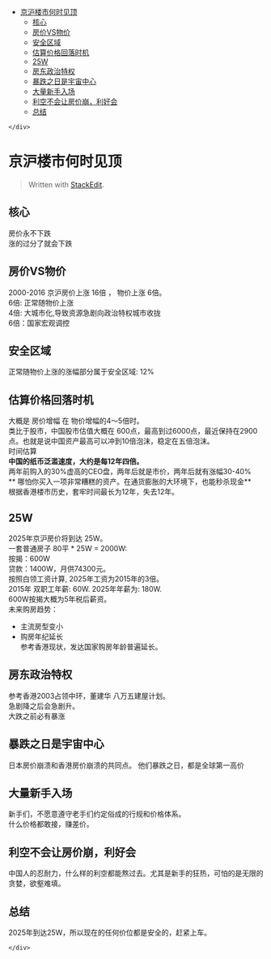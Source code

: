 <!DOCTYPE html>
<html>

<head>
  <meta charset="utf-8">
  <meta name="viewport" content="width=device-width, initial-scale=1.0">
  <title>京沪楼市何时见顶</title>
  <link rel="stylesheet" href="https://stackedit.io/style.css" />
</head>

<body class="stackedit">
  <div class="stackedit__left">
    <div class="stackedit__toc">
      
<ul>
<li><a href="#京沪楼市何时见顶">京沪楼市何时见顶</a>
<ul>
<li><a href="#核心">核心</a></li>
<li><a href="#房价vs物价">房价VS物价</a></li>
<li><a href="#安全区域">安全区域</a></li>
<li><a href="#估算价格回落时机">估算价格回落时机</a></li>
<li><a href="#w">25W</a></li>
<li><a href="#房东政治特权">房东政治特权</a></li>
<li><a href="#暴跌之日是宇宙中心">暴跌之日是宇宙中心</a></li>
<li><a href="#大量新手入场">大量新手入场</a></li>
<li><a href="#利空不会让房价崩，利好会">利空不会让房价崩，利好会</a></li>
<li><a href="#总结">总结</a></li>
</ul>
</li>
</ul>

    </div>
  </div>
  <div class="stackedit__right">
    <div class="stackedit__html">
      <h1 id="京沪楼市何时见顶">京沪楼市何时见顶</h1>
<blockquote>
<p>Written with <a href="https://stackedit.io/">StackEdit</a>.</p>
</blockquote>
<h2 id="核心">核心</h2>
<p>房价永不下跌<br>
涨的过分了就会下跌</p>
<h2 id="房价vs物价">房价VS物价</h2>
<p>2000-2016 京沪房价上涨 16倍 ， 物价上涨 6倍。<br>
6倍: 正常随物价上涨<br>
4倍: 大城市化,导致资源急剧向政治特权城市收拢<br>
6倍：国家宏观调控</p>
<h2 id="安全区域">安全区域</h2>
<p>正常随物价上涨的涨幅部分属于安全区域: 12%</p>
<h2 id="估算价格回落时机">估算价格回落时机</h2>
<p>大概是 房价增幅 在 物价增幅的4～5倍时。<br>
类比于股市，中国股市估值大概在 600点，最高到过6000点，最近保持在2900点。也就是说中国资产最高可以冲到10倍泡沫，稳定在五倍泡沫。<br>
时间估算<br>
<strong>中国的纸币泛滥速度，大约是每12年四倍。</strong><br>
两年前购入的30%虚高的CEO盘，两年后就是市价，两年后就有涨幅30-40%<br>
** 哪怕你买入一项非常糟糕的资产。在通货膨胀的大环境下，也能秒杀现金**<br>
根据香港楼市历史，套牢时间最长为12年，失去12年。</p>
<h2 id="w">25W</h2>
<p>2025年京沪房价将到达 25W。<br>
一套普通房子 80平 * 25W = 2000W:<br>
按揭：600W<br>
贷款：1400W，月供74300元。<br>
按照白领工资计算, 2025年工资为2015年的3倍。<br>
2015年 双职工年薪: 60W.  2025年年薪为: 180W.<br>
600W按揭大概为5年税后薪资。<br>
未来购房趋势：</p>
<ul>
<li>主流房型变小</li>
<li>购房年纪延长<br>
参考香港现状，发达国家购房年龄普遍延长。</li>
</ul>
<h2 id="房东政治特权">房东政治特权</h2>
<p>参考香港2003占领中环，董建华 八万五建屋计划。<br>
急剧降之后会急剧升。<br>
大跌之前必有暴涨</p>
<h2 id="暴跌之日是宇宙中心">暴跌之日是宇宙中心</h2>
<p>日本房价崩溃和香港房价崩溃的共同点。  他们暴跌之日，都是全球第一高价</p>
<h2 id="大量新手入场">大量新手入场</h2>
<p>新手们，不愿意遵守老手们约定俗成的行规和价格体系。<br>
什么价格都敢接，赚差价。</p>
<h2 id="利空不会让房价崩，利好会">利空不会让房价崩，利好会</h2>
<p>中国人的忍耐力，什么样的利空都能熬过去。尤其是新手的狂热，可怕的是无限的贪婪，欲壑难填。</p>
<h2 id="总结">总结</h2>
<p>2025年到达25W，所以现在的任何价位都是安全的，赶紧上车。</p>

    </div>
  </div>
</body>

</html>
